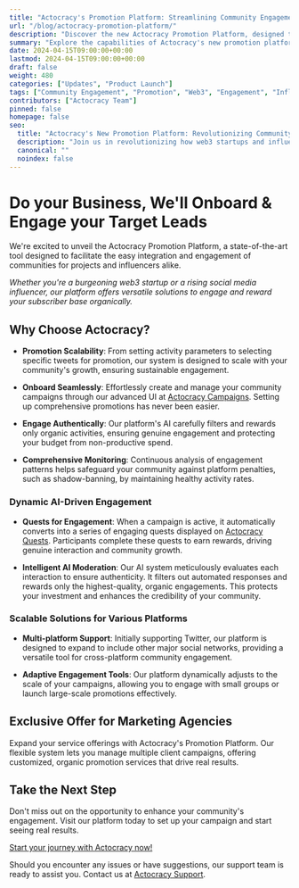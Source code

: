 ```yaml
---
title: "Actocracy's Promotion Platform: Streamlining Community Engagement"
url: "/blog/actocracy-promotion-platform/"
description: "Discover the new Actocracy Promotion Platform, designed to simplify the onboarding and engagement process for communities across various platforms."
summary: "Explore the capabilities of Actocracy's new promotion platform—currently supporting Twitter, with more platforms on the horizon."
date: 2024-04-15T09:00:00+00:00
lastmod: 2024-04-15T09:00:00+00:00
draft: false
weight: 480
categories: ["Updates", "Product Launch"]
tags: ["Community Engagement", "Promotion", "Web3", "Engagement", "Influencers", "Twitter"]
contributors: ["Actocracy Team"]
pinned: false
homepage: false
seo:
  title: "Actocracy's New Promotion Platform: Revolutionizing Community Engagement"
  description: "Join us in revolutionizing how web3 startups and influencers engage with their communities using our new comprehensive promotion platform."
  canonical: ""
  noindex: false
---
```


# Do your Business, We'll Onboard & Engage your Target Leads

We're excited to unveil the Actocracy Promotion Platform, a state-of-the-art tool designed to facilitate the easy integration and engagement of communities for projects and influencers alike.

*Whether you're a burgeoning web3 startup or a rising social media influencer, our platform offers versatile solutions to engage and reward your subscriber base organically.*

## Why Choose Actocracy?

- **Promotion Scalability**: From setting activity parameters to selecting specific tweets for promotion, our system is designed to scale with your community's growth, ensuring sustainable engagement.

- **Onboard Seamlessly**: Effortlessly create and manage your community campaigns through our advanced UI at [Actocracy Campaigns](https://actocracy.com/campaigns). Setting up comprehensive promotions has never been easier.

- **Engage Authentically**: Our platform's AI carefully filters and rewards only organic activities, ensuring genuine engagement and protecting your budget from non-productive spend.

- **Comprehensive Monitoring**: Continuous analysis of engagement patterns helps safeguard your community against platform penalties, such as shadow-banning, by maintaining healthy activity rates.

### Dynamic AI-Driven Engagement

- **Quests for Engagement**: When a campaign is active, it automatically converts into a series of engaging quests displayed on [Actocracy Quests](https://actocracy.com/quests). Participants complete these quests to earn rewards, driving genuine interaction and community growth.

- **Intelligent AI Moderation**: Our AI system meticulously evaluates each interaction to ensure authenticity. It filters out automated responses and rewards only the highest-quality, organic engagements. This protects your investment and enhances the credibility of your community.

### Scalable Solutions for Various Platforms

- **Multi-platform Support**: Initially supporting Twitter, our platform is designed to expand to include other major social networks, providing a versatile tool for cross-platform community engagement.

- **Adaptive Engagement Tools**: Our platform dynamically adjusts to the scale of your campaigns, allowing you to engage with small groups or launch large-scale promotions effectively.

## Exclusive Offer for Marketing Agencies

Expand your service offerings with Actocracy's Promotion Platform. Our flexible system lets you manage multiple client campaigns, offering customized, organic promotion services that drive real results. 

## Take the Next Step

Don't miss out on the opportunity to enhance your community's engagement. Visit our platform today to set up your campaign and start seeing real results.

[Start your journey with Actocracy now!](https://actocracy.com/)

Should you encounter any issues or have suggestions, our support team is ready to assist you. Contact us at [Actocracy Support](https://discord.gg/b7GCszJFUb).
